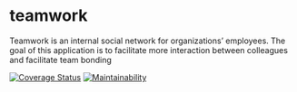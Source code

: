 # teamwork
Teamwork is an​ internal social network for organizations’ employees. The goal of this application is to facilitate more interaction between colleagues and facilitate team bonding

[![Coverage Status](https://coveralls.io/repos/github/itsUk45/teamwork/badge.svg?branch=develop)](https://coveralls.io/github/itsUk45/teamwork?branch=develop)
[![Maintainability](https://api.codeclimate.com/v1/badges/e2d6a8fb6e75de1a5da0/maintainability)](https://codeclimate.com/github/itsUk45/teamwork/maintainability)
